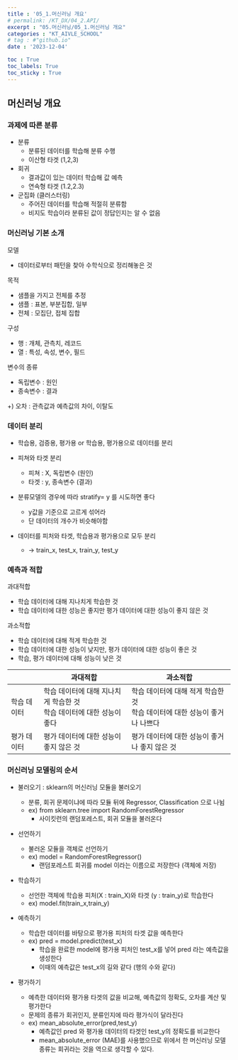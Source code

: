 ```yaml
---
title : '05_1.머신러닝 개요' 
# permalink: /KT_DX/04_2.API/
excerpt : "05.머신러닝/05_1.머신러닝 개요"
categories : "KT_AIVLE_SCHOOL"
# tag : #"github.io"
date : '2023-12-04'

toc : True
toc_labels: True
toc_sticky : True
---
```


## 머신러닝 개요

### 과제에 따른 분류

- 분류
    - 분류된 데이터를 학습해 분류 수행
    - 이산형 타겟 (1,2,3)
- 회귀
    - 결과값이 있는 데이터 학습해 값 예측
    - 연속형 타겟 (1.2,2.3)
- 군집화 (클러스터링)
    - 주어진 데이터를 학습해 적절히 분류함
    - 비지도 학습이라 분류된 값이 정답인지는 알 수 없음


### 머신러닝 기본 소개

모델
- 데이터로부터 패턴을 찾아 수학식으로 정리해놓은 것
<p></p>

목적
- 샘플을 가지고 전체를 추정
- 샘플 : 표본, 부분집합, 일부
- 전체 : 모집단, 접체 집합
<p></p>

구성
- 행 : 개체, 관측치, 레코드
- 열 : 특성, 속성, 변수, 필드
<p></p>

변수의 종류
- 독립변수 : 원인
- 종속변수 : 결과

+) 오차 : 관측값과 예측값의 차이, 이탈도

### 데이터 분리

- 학습용, 검증용, 평가용 or 학습용, 평가용으로 데이터를 분리

- 피쳐와 타겟 분리
    - 피쳐 : X, 독립변수 (원인)
    - 타겟 : y, 종속변수 (결과)

-  분류모델의 경우에 따라 stratify= y 를 시도하면 좋다
    - y값을 기준으로 고르게 섞어라
    - 단 데이터의 개수가 비슷해야함

- 데이터를 피처와 타겟, 학습용과 평가용으로 모두 분리
    - -> train_x, test_x, train_y, test_y


### 예측과 적합

과대적합

- 학습 데이터에 대해 지나치게 학습한 것
- 학습 데이터에 대한 성능은 좋지만 평가 데이터에 대한 성능이 좋지 않은 것
<p></p>

과소적합
- 학습 데이터에 대해 적게 학습한 것
- 학습 데이터에 대한 성능이 낮지만, 평가 데이터에 대한 성능이 좋은 것
- 학습, 평가 데이터에 대해 성능이 낮은 것

<p></p>

|  | 과대적합 | 과소적합 |
| --- | --- | --- |
| 학습 데이터 | 학습 데이터에 대해 지나치게 학습한 것 <br> 학습 데이터에 대한 성능이 좋다 | 학습 데이터에 대해 적게 학습한 것 <br> 학습 데이터에 대한 성능이 좋거나 나쁘다 |
| 평가 데이터 | 평가 데이터에 대한 성능이 좋지 않은 것 | 평가 데이터에 대한 성능이 좋거나 좋지 않은 것 |


<p></p>

### 머신러닝 모델링의 순서

- 불러오기 : sklearn의 머신러닝 모듈을 불러오기
    - 분류, 회귀 문제이냐에 따라 모듈 뒤에 Regressor, Classification 으로 나뉨
    - ex) from sklearn.tree import RandomForestRegressor
        - 사이킷런의 랜덤포레스트, 회귀 모듈을 불러온다  

- 선언하기
    - 불러온 모듈을 객체로 선언하기
    - ex) model = RandomForestRegressor()
        - 랜덤포레스트 회귀를 model 이라는 이름으로 저장한다 (객체에 저장)

- 학습하기
    - 선언한 객체에 학습용 피처(X : train_X)와 타겟 (y : train_y)로 학습한다
    - ex) model.fit(train_x,train_y)

- 예측하기
    - 학습한 데이터를 바탕으로 평가용 피처의 타겟 값을 예측한다
    - ex) pred = model.predict(test_x)
        - 학습을 완료한 model에 평가용 피처인 test_x를 넣어 pred 라는 예측값을 생성한다
        - 이때의 예측값은 test_x의 길와 같다 (행의 수와 같다)

- 평가하기
    - 예측한 데이터와 평가용 타겟의 값을 비교해, 예측값의 정확도, 오차를 계산 및 평가한다
    - 문제의 종류가 회귀인지, 분류인지에 따라 평가식이 달라진다
    - ex) mean_absolute_error(pred,test_y)
        - 예측값인 pred 와 평가용 데이터의 타겟인 test_y의 정확도를 비교한다
        - mean_absolute_error (MAE)를 사용했으므로 위에서 한 머신러닝 모델 종류는 회귀라는 것을 역으로 생각할 수 있다. 